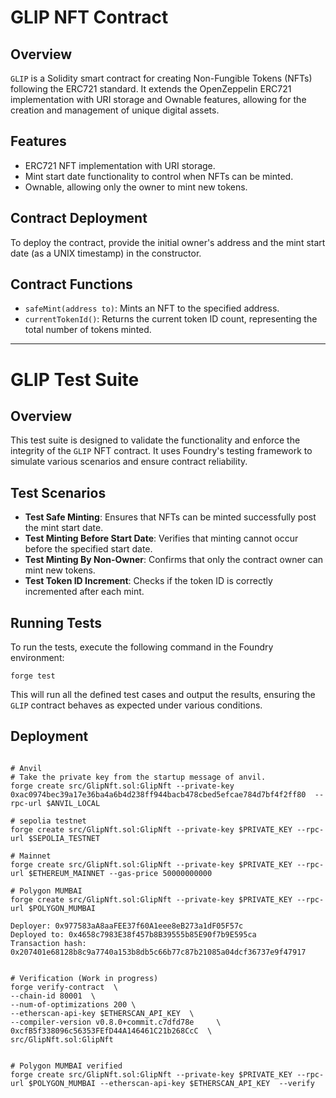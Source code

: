 # GLIP NFT Contract

## Overview
`GLIP` is a Solidity smart contract for creating Non-Fungible Tokens (NFTs) following the ERC721 standard. It extends the OpenZeppelin ERC721 implementation with URI storage and Ownable features, allowing for the creation and management of unique digital assets.

## Features
- ERC721 NFT implementation with URI storage.
- Mint start date functionality to control when NFTs can be minted.
- Ownable, allowing only the owner to mint new tokens.

## Contract Deployment
To deploy the contract, provide the initial owner's address and the mint start date (as a UNIX timestamp) in the constructor.

## Contract Functions
- `safeMint(address to)`: Mints an NFT to the specified address.
- `currentTokenId()`: Returns the current token ID count, representing the total number of tokens minted.

---

# GLIP Test Suite

## Overview
This test suite is designed to validate the functionality and enforce the integrity of the `GLIP` NFT contract. It uses Foundry's testing framework to simulate various scenarios and ensure contract reliability.

## Test Scenarios
- **Test Safe Minting**: Ensures that NFTs can be minted successfully post the mint start date.
- **Test Minting Before Start Date**: Verifies that minting cannot occur before the specified start date.
- **Test Minting By Non-Owner**: Confirms that only the contract owner can mint new tokens.
- **Test Token ID Increment**: Checks if the token ID is correctly incremented after each mint.

## Running Tests
To run the tests, execute the following command in the Foundry environment:

```shell
forge test
```

This will run all the defined test cases and output the results, ensuring the `GLIP` contract behaves as expected under various conditions.

## Deployment


```shell

# Anvil
# Take the private key from the startup message of anvil.
forge create src/GlipNft.sol:GlipNft --private-key 0xac0974bec39a17e36ba4a6b4d238ff944bacb478cbed5efcae784d7bf4f2ff80  --rpc-url $ANVIL_LOCAL 

# sepolia testnet
forge create src/GlipNft.sol:GlipNft --private-key $PRIVATE_KEY --rpc-url $SEPOLIA_TESTNET

# Mainnet
forge create src/GlipNft.sol:GlipNft --private-key $PRIVATE_KEY --rpc-url $ETHEREUM_MAINNET --gas-price 50000000000

# Polygon MUMBAI
forge create src/GlipNft.sol:GlipNft --private-key $PRIVATE_KEY --rpc-url $POLYGON_MUMBAI 

Deployer: 0x977583aA8aaFEE37f60A1eee8eB273a1dF05F57c
Deployed to: 0x4658c7983E38f457b8B39555b85E90f7b9E595ca
Transaction hash: 0x207401e68128b8c9a7740a153b8db5c66b77c87b21085a04dcf36737e9f47917


# Verification (Work in progress)
forge verify-contract  \
--chain-id 80001  \
--num-of-optimizations 200 \
--etherscan-api-key $ETHERSCAN_API_KEY  \
--compiler-version v0.8.0+commit.c7dfd78e     \
0xcfB5f338096c56353FEfD44A146461C21b268CcC  \
src/GlipNft.sol:GlipNft


# Polygon MUMBAI verified
forge create src/GlipNft.sol:GlipNft --private-key $PRIVATE_KEY --rpc-url $POLYGON_MUMBAI --etherscan-api-key $ETHERSCAN_API_KEY  --verify 






                                                                                                             
```


